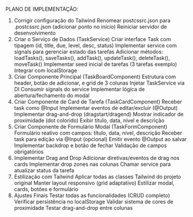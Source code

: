 PLANO DE IMPLEMENTAÇÃO:
1. Corrigir configuração do Tailwind
Renomear postcssrc.json para .postcssrc.json (adicionar ponto no início)
Reiniciar servidor de desenvolvimento
2. Criar o Serviço de Dados (TaskService)
Criar interface Task com tipagem (id, title, due, level, desc, status)
Implementar service com signals para gerenciar estado das tarefas
Adicionar métodos: loadTasks(), saveTasks(), addTask(), updateTask(), deleteTask(), moveTask()
Implementar seed inicial de tarefas (3 tarefas exemplo)
Integrar com localStorage
3. Criar Componente Principal (TaskBoardComponent)
Estrutura com header, botão de adicionar, e grid de 3 colunas
Injetar TaskService via DI
Consumir signals do service
Implementar lógica de abertura/fechamento do modal
4. Criar Componente de Card de Tarefa (TaskCardComponent)
Receber task como @Input
Implementar eventos de editar/excluir (@Output)
Implementar drag-and-drop (dragstart/dragend)
Mostrar indicador de proximidade (dot colorido)
Exibir título, data, nível e descrição
5. Criar Componente de Formulário Modal (TaskFormComponent)
Formulário reativo com campos: título, data, nível, descrição
Receber task para edição via @Input (opcional)
Emitir evento @Output ao salvar
Implementar backdrop e botão de fechar
Validação de campos obrigatórios
6. Implementar Drag and Drop
Adicionar diretivas/eventos de drag nos cards
Implementar drop zones nas colunas
Chamar service para atualizar status da tarefa
7. Estilização com Tailwind
Aplicar todas as classes Tailwind do projeto original
Manter layout responsivo (grid adaptativo)
Estilizar modal, cards, botões e formulário
8. Ajustes Finais
Testar todas as funcionalidades (CRUD completo)
Verificar persistência no localStorage
Validar sistema de cores de proximidade
Testar drag-and-drop entre colunas